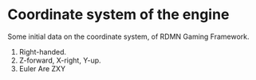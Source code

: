 # Coordinate system of the engine

Some initial data on the coordinate system, of RDMN Gaming Framework.

1. Right-handed.
2. Z-forward, X-right, Y-up.
3. Euler Are ZXY